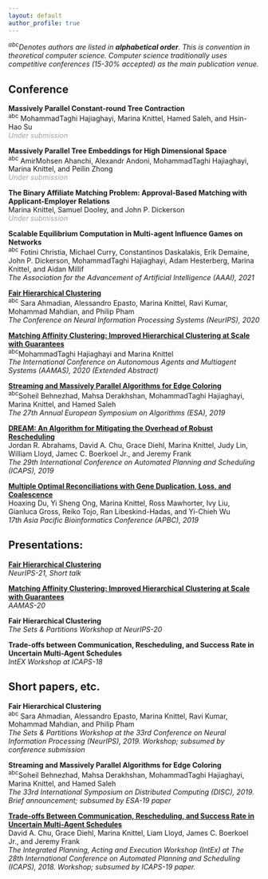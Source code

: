 ```yaml
---
layout: default
author_profile: true
---
```

*<sup>abc</sup>Denotes authors are listed in **alphabetical order**. This is convention in theoretical computer science.
Computer science traditionally uses competitive conferences (15-30% accepted) as the main publication venue.*

## Conference
**Massively Parallel Constant-round Tree Contraction**<br/>
<sup>abc</sup> MohammadTaghi Hajiaghayi, Marina Knittel, Hamed Saleh, and Hsin-Hao Su<br/>
<span style="color:#A0A0A0">*Under submission*</span>

**Massively Parallel Tree Embeddings for High Dimensional Space**<br/>
<sup>abc</sup> AmirMohsen Ahanchi, Alexandr Andoni, MohammadTaghi Hajiaghayi, Marina Knittel, and Peilin Zhong<br/>
<span style="color:#A0A0A0">*Under submission*</span> 

**The Binary Affiliate Matching Problem: Approval-Based Matching with Applicant-Employer Relations**<br/>
Marina Knittel, Samuel Dooley, and John P. Dickerson<br/>
<span style="color:#A0A0A0">*Under submission*</span> 

**Scalable Equilibrium Computation in Multi-agent Influence Games on Networks**<br/>
<sup>abc</sup> Fotini Christia, Michael Curry, Constantinos Daskalakis, Erik Demaine, John P. Dickerson, MohammadTaghi Hajiaghayi, Adam Hesterberg, Marina Knittel, and Aidan Millif<br/>
*The Association for the Advancement of Artificial Intelligence (AAAI), 2021*

**[Fair Hierarchical Clustering](https://mknittel.github.io/publications/Ahmadian-et-al-NeurIPS-2020)**<br/>
<sup>abc</sup> Sara Ahmadian, Alessandro Epasto, Marina Knittel, Ravi Kumar, Mohammad Mahdian, and Philip Pham<br/>
*The Conference on Neural Information Processing Systems (NeurIPS), 2020*

**[Matching Affinity Clustering: Improved Hierarchical Clustering at Scale with Guarantees](http://www.ifaamas.org/Proceedings/aamas2020/pdfs/p1864.pdf)**<br/>
<sup>abc</sup>MohammadTaghi Hajiaghayi and Marina Knittel<br/>
*The International Conference on Autonomous Agents and Multiagent Systems (AAMAS), 2020 (Extended Abstract)*

**[Streaming and Massively Parallel Algorithms for Edge Coloring](https://mknittel.github.io/publications/Behnezhad-et-al-ESA-2019)**<br/>
<sup>abc</sup>Soheil Behnezhad, Mahsa Derakhshan, MohammadTaghi Hajiaghayi, Marina Knittel, and Hamed Saleh<br/>
*The 27th Annual European Symposium on Algorithms (ESA), 2019*

**[DREAM: An Algorithm for Mitigating the Overhead of Robust Rescheduling](https://mknittel.github.io/publications/Abrahams-et-al-ICAPS-2019)**<br/>
Jordan R. Abrahams, David A. Chu, Grace Diehl, Marina Knittel, Judy Lin, William Lloyd, Jamec C. Boerkoel Jr., and Jeremy Frank<br/>
*The 29th International Conference on Automated Planning and Scheduling (ICAPS), 2019*

**[Multiple Optimal Reconciliations with Gene Duplication,  Loss,  and  Coalescence](https://mknittel.github.io/publications/Du-et-al-APBC-2019)**<br/>
Hoaxing  Du,  Yi  Sheng  Ong,  Marina  Knittel,  Ross  Mawhorter,  Ivy  Liu,  Gianluca  Gross,  Reiko Tojo, Ran Libeskind-Hadas, and Yi-Chieh Wu<br/>
*17th Asia Pacific Bioinformatics Conference (APBC), 2019*

## Presentations:
**[Fair Hierarchical Clustering](https://studio.slideslive.com/web_recorder/share/20201021T184333Z__NeurIPS_posters__18177__fair-hierarchical-clustering?s=5fd2be29-ac54-4ee2-ae2e-adc3404b7fcf)**<br/>
*NeurIPS-21, Short talk*

**[Matching Affinity Clustering: Improved Hierarchical Clustering at Scale with Guarantees](https://underline.io/lecture/357-matching-affinity-clustering-improved-hierarchical-clustering-at-scale-with-guarantees)** <br/>
*AAMAS-20*

**Fair Hierarchical Clustering**<br/>
*The Sets & Partitions Workshop at NeurIPS-20*

**Trade-offs between Communication, Rescheduling, and Success Rate in Uncertain Multi-Agent Schedules**<br/>
*IntEX Workshop at ICAPS-18*

## Short papers, etc.
**Fair Hierarchical Clustering**<br/>
<sup>abc</sup> Sara Ahmadian, Alessandro Epasto, Marina Knittel, Ravi Kumar, Mohammad Mahdian, and Philip Pham<br/>
*The Sets & Partitions Workshop at the 33rd Conference on Neural Information Processing (NeurIPS), 2019. Workshop; subsumed by conference submission* 

**Streaming and Massively Parallel Algorithms for Edge Coloring**<br/>
<sup>abc</sup>Soheil Behnezhad, Mahsa Derakhshan, MohammadTaghi Hajiaghayi, Marina Knittel, and Hamed Saleh<br/>
*The 33rd International Symposium on Distributed Computing (DISC), 2019. Brief announcement; subsumed by ESA-19 paper*

**[Trade-offs Between Communication, Rescheduling, and Success Rate in Uncertain Multi-Agent Schedules](https://mknittel.github.io/publications/Chu-et-al-INTEX-2018)**<br/>
David A. Chu, Grace Diehl, Marina Knittel, Liam Lloyd, James C. Boerkoel Jr., and Jeremy Frank<br/>
*The Integrated Planning, Acting and Execution Workshop (IntEx) at The 28th International Conference on Automated Planning and Scheduling (ICAPS), 2018. Workshop; subsumed by ICAPS-19 paper.*
